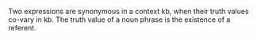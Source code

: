 Two expressions are synonymous in a context kb, when their truth values co-vary in kb. 
The truth value of a noun phrase is the existence of a referent.
